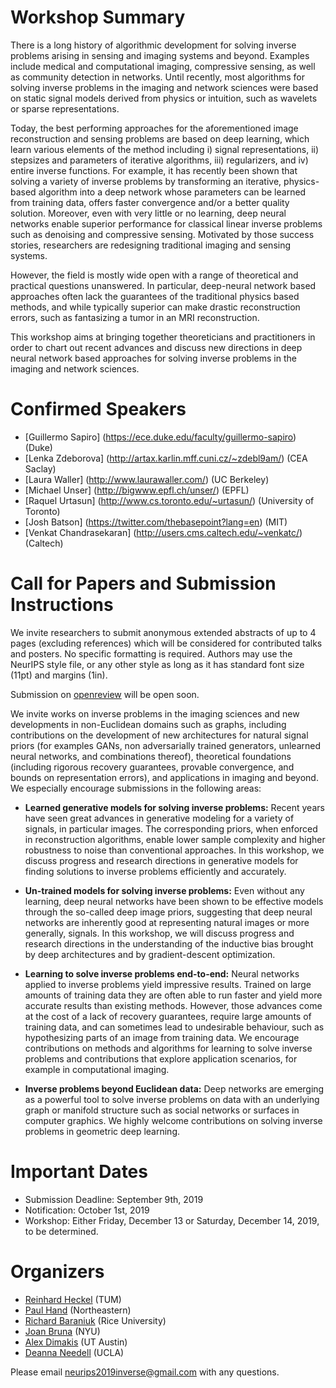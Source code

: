 # Workshop Summary

There is a long history of algorithmic development for solving inverse problems arising in sensing and imaging systems and beyond. Examples include medical and computational imaging, compressive sensing, as well as community detection in networks. Until recently, most algorithms for solving inverse problems in the imaging and network sciences were based on static signal models derived from physics or intuition, such as wavelets or sparse representations.

Today, the best performing approaches for the aforementioned image reconstruction and sensing problems are based on deep learning, which learn various elements of the method including i) signal representations,  ii) stepsizes and parameters of iterative algorithms, iii) regularizers, and iv) entire inverse functions. For example, it has recently been shown that solving a variety of inverse problems by transforming an iterative, physics-based algorithm into a deep network whose parameters can be learned from training data, offers faster convergence and/or a better quality solution. Moreover, even with very little or no learning, deep neural networks enable superior performance for classical linear inverse problems such as denoising and compressive sensing. Motivated by those success stories, researchers are redesigning traditional imaging and sensing systems. 

However, the field is mostly wide open with a range of theoretical and practical questions unanswered. In particular, deep-neural network based approaches often lack the guarantees of the traditional physics based methods, and while typically superior can make drastic reconstruction errors, such as fantasizing a tumor in an MRI reconstruction.

This workshop aims at bringing together theoreticians and practitioners in order to chart out recent advances and discuss new directions in deep neural network based approaches for solving inverse problems in the imaging and network sciences.

# Confirmed Speakers

- [Guillermo Sapiro] (https://ece.duke.edu/faculty/guillermo-sapiro) (Duke)
- [Lenka Zdeborova] (http://artax.karlin.mff.cuni.cz/~zdebl9am/) (CEA Saclay)
- [Laura Waller] (http://www.laurawaller.com/) (UC Berkeley)
- [Michael Unser] (http://bigwww.epfl.ch/unser/) (EPFL)
- [Raquel Urtasun] (http://www.cs.toronto.edu/~urtasun/) (University of Toronto)
- [Josh Batson] (https://twitter.com/thebasepoint?lang=en) (MIT)
- [Venkat Chandrasekaran] (http://users.cms.caltech.edu/~venkatc/) (Caltech)

# Call for Papers and Submission Instructions
We invite researchers to submit anonymous extended abstracts of up to 4 pages (excluding references) which will be considered for contributed talks and posters. No specific formatting is required. Authors may use the NeurIPS style file, or any other style as long as it has standard font size (11pt) and margins (1in).

Submission on [openreview](https://openreview.org/) will be open soon.

We invite works on inverse problems in the imaging sciences and new developments in non-Euclidean domains such as graphs, including contributions on the development of new architectures for natural signal priors (for examples GANs, non adversarially trained generators, unlearned neural networks, and combinations thereof), theoretical foundations (including rigorous recovery guarantees, provable convergence, and bounds on representation errors), and applications in imaging and beyond. We especially encourage submissions in the following areas:

- **Learned generative models for solving inverse problems:** Recent years have seen great advances in generative modeling for a variety of signals, in particular images. The corresponding priors, when enforced in reconstruction algorithms, enable lower sample complexity and higher robustness to noise than conventional approaches. In this workshop, we discuss progress and research directions in generative models for finding solutions to inverse problems efficiently and accurately.

- **Un-trained models for solving inverse problems:** Even without any learning, deep neural networks have been shown to be effective models through the so-called deep image priors, suggesting that deep neural networks are inherently good at representing natural images or more generally, signals. In this workshop, we will discuss progress and research directions in the understanding of the inductive bias brought by deep architectures and by gradient-descent optimization.

- **Learning to solve inverse problems end-to-end:** Neural networks applied to inverse problems yield impressive results. Trained on large amounts of training data they are often able to run faster and yield more accurate results than existing methods. However, those advances come at the cost of a lack of recovery guarantees, require large amounts of training data, and can sometimes lead to undesirable behaviour, such as hypothesizing parts of an image from training data. We encourage contributions on methods and algorithms for learning to solve inverse problems and contributions that explore application scenarios, for example in computational imaging.

- **Inverse problems beyond Euclidean data:** Deep networks are emerging as a powerful tool to solve inverse problems on data with an underlying graph or manifold structure such as social networks  or surfaces in computer graphics. We highly welcome contributions on solving inverse problems in geometric deep learning.

# Important Dates
- Submission Deadline: September 9th, 2019
- Notification: October 1st, 2019
- Workshop: Either Friday, December 13 or Saturday, December 14, 2019, to be determined.

# Organizers
- [Reinhard Heckel](http://www.reinhardheckel.com/) (TUM)
- [Paul Hand](http://khoury.northeastern.edu/home/hand/) (Northeastern)
- [Richard Baraniuk](http://richb.rice.edu/) (Rice University)
- [Joan Bruna](https://cims.nyu.edu/~bruna/) (NYU)
- [Alex Dimakis](https://users.ece.utexas.edu/~dimakis/) (UT Austin)
- [Deanna Needell](https://www.math.ucla.edu/~deanna/) (UCLA)

Please email [neurips2019inverse@gmail.com](mailto:neurips2019inverse@gmail.com) with any questions.
